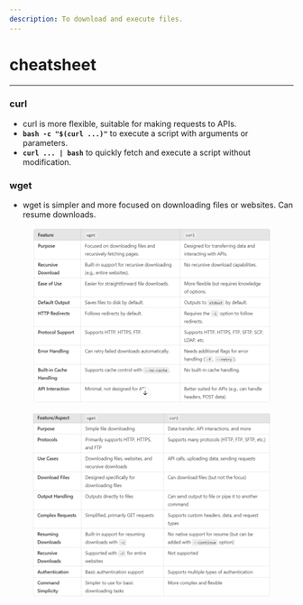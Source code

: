 ```yaml
---
description: To download and execute files.
---
```


# cheatsheet

***

### curl

* curl is more flexible, suitable for making requests to APIs.&#x20;
* **`bash -c "$(curl ...)"`**  to execute a script with arguments or parameters.
* **`curl ... | bash`**  to quickly fetch and execute a script without modification.

### wget&#x20;

* wget is simpler and more focused on downloading files or websites. Can resume downloads.



<figure><img src="../.gitbook/assets/image (3).png" alt=""><figcaption></figcaption></figure>

<figure><img src="../.gitbook/assets/image (1).png" alt=""><figcaption></figcaption></figure>



